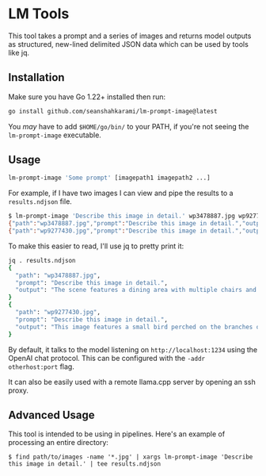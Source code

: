 # LM Tools

This tool takes a prompt and a series of images and returns model outputs as structured, new-lined delimited JSON data which can be used by tools like jq.

## Installation

Make sure you have Go 1.22+ installed then run:

```sh
go install github.com/seanshahkarami/lm-prompt-image@latest
```

You _may_ have to add `$HOME/go/bin/` to your PATH, if you're not seeing the `lm-prompt-image` executable.

## Usage

```sh
lm-prompt-image 'Some prompt' [imagepath1 imagepath2 ...]
```

For example, if I have two images I can view and pipe the results to a `results.ndjson` file.

```sh
$ lm-prompt-image 'Describe this image in detail.' wp3478887.jpg wp9277430.jpg | tee results.ndjson
{"path":"wp3478887.jpg","prompt":"Describe this image in detail.","output":"The scene features a dining area with multiple chairs and tables arranged on the patio space, likely within a restaurant or cafe setting. The patio is illuminated by street lamps at night time, creating an inviting atmosphere for customers. In the image, there are several chairs and dining tables spread throughout the outdoor space. \n\nAdditionally, there are potted plants placed on the premises, adding greenery and enhancing the aesthetic appeal of the area. A handbag can be found on one of the chairs, suggesting that someone might have just arrived at the location or is about to leave. Overall, this scene depicts an inviting outdoor dining space with ample seating arrangements for customers to enjoy their meals in a relaxed and comfortable setting."}
{"path":"wp9277430.jpg","prompt":"Describe this image in detail.","output":"This image features a small bird perched on the branches of a tree with bright green leaves. The bird appears to be looking at something while sitting on top of a twig, possibly observing its surroundings or searching for food. It is captured against a backdrop of a grassy field, making it an interesting and natural scene."}
```

To make this easier to read, I'll use jq to pretty print it:

```sh
jq . results.ndjson 
{
  "path": "wp3478887.jpg",
  "prompt": "Describe this image in detail.",
  "output": "The scene features a dining area with multiple chairs and tables arranged on the patio space, likely within a restaurant or cafe setting. The patio is illuminated by street lamps at night time, creating an inviting atmosphere for customers. In the image, there are several chairs and dining tables spread throughout the outdoor space. \n\nAdditionally, there are potted plants placed on the premises, adding greenery and enhancing the aesthetic appeal of the area. A handbag can be found on one of the chairs, suggesting that someone might have just arrived at the location or is about to leave. Overall, this scene depicts an inviting outdoor dining space with ample seating arrangements for customers to enjoy their meals in a relaxed and comfortable setting."
}
{
  "path": "wp9277430.jpg",
  "prompt": "Describe this image in detail.",
  "output": "This image features a small bird perched on the branches of a tree with bright green leaves. The bird appears to be looking at something while sitting on top of a twig, possibly observing its surroundings or searching for food. It is captured against a backdrop of a grassy field, making it an interesting and natural scene."
}
```

By default, it talks to the model listening on `http://localhost:1234` using the OpenAI chat protocol. This can be configured with the `-addr otherhost:port` flag.

It can also be easily used with a remote llama.cpp server by opening an ssh proxy.

## Advanced Usage

This tool is intended to be using in pipelines. Here's an example of processing an entire directory:

```
$ find path/to/images -name '*.jpg' | xargs lm-prompt-image 'Describe this image in detail.' | tee results.ndjson
```
